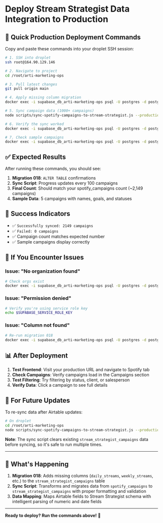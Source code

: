 # Deploy Stream Strategist Data Integration to Production

## 🚀 Quick Production Deployment Commands

Copy and paste these commands into your droplet SSH session:

```bash
# 1. SSH into droplet
ssh root@164.90.129.146

# 2. Navigate to project
cd /root/arti-marketing-ops

# 3. Pull latest changes
git pull origin main

# 4. Apply missing column migration
docker exec -i supabase_db_arti-marketing-ops psql -U postgres -d postgres < supabase/migrations/018_add_missing_stream_strategist_columns.sql

# 5. Sync campaign data (1000+ campaigns)
node scripts/sync-spotify-campaigns-to-stream-strategist.js --production

# 6. Verify the sync worked
docker exec -i supabase_db_arti-marketing-ops psql -U postgres -d postgres -c "SELECT COUNT(*) as total_campaigns FROM stream_strategist_campaigns;"

# 7. Check sample campaigns
docker exec -i supabase_db_arti-marketing-ops psql -U postgres -d postgres -c "SELECT name, stream_goal, status FROM stream_strategist_campaigns LIMIT 5;"
```

## ✅ Expected Results

After running these commands, you should see:

1. **Migration 018**: `ALTER TABLE` confirmations
2. **Sync Script**: Progress updates every 100 campaigns
3. **Final Count**: Should match your spotify_campaigns count (~2,149 campaigns)
4. **Sample Data**: 5 campaigns with names, goals, and statuses

## 🎯 Success Indicators

- ✅ `Successfully synced: 2149 campaigns`
- ✅ `Failed: 0 campaigns`
- ✅ Campaign count matches expected number
- ✅ Sample campaigns display correctly

## 🔧 If You Encounter Issues

### Issue: "No organization found"
```bash
# Check orgs exist
docker exec -i supabase_db_arti-marketing-ops psql -U postgres -d postgres -c "SELECT id, name FROM orgs;"
```

### Issue: "Permission denied"
```bash
# Verify you're using service role key
echo $SUPABASE_SERVICE_ROLE_KEY
```

### Issue: "Column not found"
```bash
# Re-run migration 018
docker exec -i supabase_db_arti-marketing-ops psql -U postgres -d postgres < supabase/migrations/018_add_missing_stream_strategist_columns.sql
```

## 📊 After Deployment

1. **Test Frontend**: Visit your production URL and navigate to Spotify tab
2. **Check Campaigns**: Verify campaigns load in the Campaigns section
3. **Test Filtering**: Try filtering by status, client, or salesperson
4. **Verify Data**: Click a campaign to see full details

## 🔄 For Future Updates

To re-sync data after Airtable updates:

```bash
# On droplet
cd /root/arti-marketing-ops
node scripts/sync-spotify-campaigns-to-stream-strategist.js --production
```

**Note**: The sync script clears existing `stream_strategist_campaigns` data before syncing, so it's safe to run multiple times.

---

## 📝 What's Happening

1. **Migration 018**: Adds missing columns (`daily_streams`, `weekly_streams`, etc.) to the `stream_strategist_campaigns` table
2. **Sync Script**: Transforms and migrates data from `spotify_campaigns` to `stream_strategist_campaigns` with proper formatting and validation
3. **Data Mapping**: Maps Airtable fields to Stream Strategist schema with intelligent parsing of numeric and date fields

---

**Ready to deploy? Run the commands above!** 🚀
